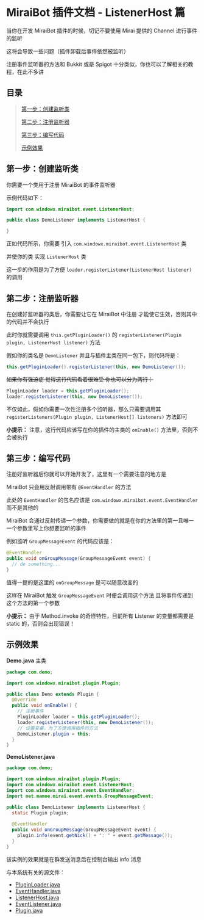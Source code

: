 # MiraiBot 插件文档 - ListenerHost 篇
当你在开发 MiraiBot 插件的时候，切记不要使用 Mirai 提供的 Channel 进行事件的监听

这将会导致一些问题（插件卸载后事件依然被监听）

注册事件监听器的方法和 Bukkit 或是 Spigot 十分类似，你也可以了解相关的教程，在此不多讲

## 目录
> [第一步：创建监听类](#第一步创建监听类)
> 
> [第二步：注册监听器](#第二步注册监听器)
> 
> [第三步：编写代码](#第三步编写代码)
> 
> [示例效果](#示例效果)


## 第一步：创建监听类
你需要一个类用于注册 MiraiBot 的事件监听器

示例代码如下：
```Java
import com.windowx.miraibot.event.ListenerHost;

public class DemoListener implements ListenerHost {

}
```

正如代码所示，你需要 引入 `com.windowx.miraibot.event.ListenerHost` 类

并使你的类 实现 `ListenerHost` 类

这一步的作用是为了方便 `loader.registerListener(ListenerHost listener)` 的调用

## 第二步：注册监听器
在创建好监听器的类后，你需要让它在 MiraiBot 中注册 才能使它生效，否则其中的代码并不会执行

此时你就需要调用 `this.getPluginLoader()` 的 `registerListener(Plugin plugin, ListenerHost listener)` 方法

假如你的类名是 `DemoListener` 并且与插件主类在同一包下，则代码将是：
```Java
this.getPluginLoader().registerListener(this, new DemoListener());
```

~~如果你有强迫症 觉得这行代码看着很难受 你也可以分为两行：~~
```Java
PluginLoader loader = this.getPluginLoader();
loader.registerListener(this, new DemoListener());
```

不仅如此，假如你需要一次性注册多个监听器，那么只需要调用其 `registerListeners(Plugin plugin, ListenerHost[] listeners)` 方法即可

**小提示：** 注意，这行代码应该写在你的插件的主类的 `onEnable()` 方法里，否则不会被执行

## 第三步：编写代码
注册好监听器后你就可以开始开发了，这里有一个需要注意的地方是

MiraiBot 只会用反射调用带有 `@EventHandler` 的方法

此处的 `EventHandler` 的包名应该是 `com.windowx.miraibot.event.EventHandler` 而不是其他的

MiraiBot 会通过反射传递一个参数，你需要做的就是在你的方法里的第一且唯一一个参数里写上你想要监听的事件

例如监听 `GroupMessageEvent` 的代码应该是：
```Java
@EventHandler
public void onGroupMessage(GroupMessageEvent event) {
  // do something...
}
```

值得一提的是这里的 `onGroupMessage` 是可以随意改变的

这样在 MiraiBot 触发 `GroupMessageEvent` 时便会调用这个方法 且将事件传递到这个方法的第一个参数

**小提示：** 由于 Method.invoke 的奇怪特性，目前所有 Listener 的变量都需要是 static 的，否则会出现错误！

## 示例效果
**Demo.java** 主类
```Java
package com.demo;

import com.windowx.miraibot.plugin.Plugin;

public class Demo extends Plugin {
  @Override
  public void onEnable() {
    // 注册事件
    PluginLoader loader = this.getPluginLoader();
    loader.registerListener(this, new DemoListener());
    // 设置变量，为了方便调用插件的方法
    DemoListener.plugin = this;
  }
}
```

**DemoListener.java**
```Java
package com.demo;

import com.windowx.miraibot.plugin.Plugin;
import com.windowx.miraibot.event.ListenerHost;
import com.windowx.mirainot.event.EventHandler;
import net.mamoe.mirai.event.events.GroupMessageEvent;

public class DemoListener implements ListenerHost {
  static Plugin plugin;
  
  @EventHandler
  public void onGroupMessage(GroupMessageEvent event) {
    plugin.info(event.getNick() + ": " + event.getMessage());
  }
}
```

该实例的效果就是在群发送消息后在控制台输出 info 消息

与本系统有关的源文件：
- [PluginLoader.java](https://github.com/1689295608/MiraiBot/blob/main/src/main/java/com/windowx/miraibot/plugin/PluginLoader.java)
- [EventHandler.java](https://github.com/1689295608/MiraiBot/blob/main/src/main/java/com/windowx/miraibot/event/EventHandler.java)
- [ListenerHost.java](https://github.com/1689295608/MiraiBot/blob/main/src/main/java/com/windowx/miraibot/event/ListenerHost.java)
- [EventListener.java](https://github.com/1689295608/MiraiBot/blob/main/src/main/java/com/windowx/miraibot/EventListener.java)
- [Plugin.java](https://github.com/1689295608/MiraiBot/blob/main/src/main/java/com/windowx/miraibot/plugin/Plugin.java)
